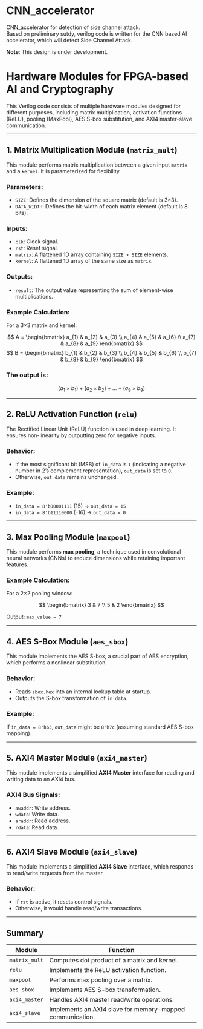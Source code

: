 # CNN_accelerator
CNN_accelerator for detection of side channel attack.\
Based on preliminary sutdy, verilog code is written for the CNN based AI accelerator, which will detect Side Channel Attack.

**Note**: This design is under development.

# Hardware Modules for FPGA-based AI and Cryptography

This Verilog code consists of multiple hardware modules designed for different purposes, including matrix multiplication, activation functions (ReLU), pooling (MaxPool), AES S-box substitution, and AXI4 master-slave communication.

---

## **1. Matrix Multiplication Module (`matrix_mult`)**
This module performs matrix multiplication between a given input `matrix` and a `kernel`. It is parameterized for flexibility.

### **Parameters:**
- `SIZE`: Defines the dimension of the square matrix (default is 3×3).
- `DATA_WIDTH`: Defines the bit-width of each matrix element (default is 8 bits).

### **Inputs:**
- `clk`: Clock signal.
- `rst`: Reset signal.
- `matrix`: A flattened 1D array containing `SIZE × SIZE` elements.
- `kernel`: A flattened 1D array of the same size as `matrix`.

### **Outputs:**
- `result`: The output value representing the sum of element-wise multiplications.

### **Example Calculation:**
For a 3×3 matrix and kernel:

$$
A =
\begin{bmatrix}
a_{1} & a_{2} & a_{3} \\
a_{4} & a_{5} & a_{6} \\
a_{7} & a_{8} & a_{9}
\end{bmatrix}
$$
$$
B =
\begin{bmatrix}
b_{1} & b_{2} & b_{3} \\
b_{4} & b_{5} & b_{6} \\
b_{7} & b_{8} & b_{9}
\end{bmatrix}
$$

### The output is:

$$
(a_1 \times b_1) + (a_2 \times b_2) + \dots + (a_9 \times b_9)
$$

---

## **2. ReLU Activation Function (`relu`)**
The Rectified Linear Unit (ReLU) function is used in deep learning. It ensures non-linearity by outputting zero for negative inputs.

### **Behavior:**
- If the most significant bit (MSB) of `in_data` is `1` (indicating a negative number in 2’s complement representation), `out_data` is set to `0`.
- Otherwise, `out_data` remains unchanged.

### **Example:**
- `in_data = 8'b00001111` (15) → `out_data = 15`
- `in_data = 8'b11110000` (-16) → `out_data = 0`

---

## **3. Max Pooling Module (`maxpool`)**
This module performs **max pooling**, a technique used in convolutional neural networks (CNNs) to reduce dimensions while retaining important features.

### **Example Calculation:**

For a 2×2 pooling window:

$$
\begin{bmatrix}
3 & 7 \\
5 & 2
\end{bmatrix}
$$

Output: `max_value = 7`

---

## **4. AES S-Box Module (`aes_sbox`)**
This module implements the AES S-box, a crucial part of AES encryption, which performs a nonlinear substitution.

### **Behavior:**
- Reads `sbox.hex` into an internal lookup table at startup.
- Outputs the S-box transformation of `in_data`.

### **Example:**
If `in_data = 8'h63`, `out_data` might be `8'h7c` (assuming standard AES S-box mapping).

---

## **5. AXI4 Master Module (`axi4_master`)**
This module implements a simplified **AXI4 Master** interface for reading and writing data to an AXI4 bus.

### **AXI4 Bus Signals:**
- `awaddr`: Write address.
- `wdata`: Write data.
- `araddr`: Read address.
- `rdata`: Read data.

---

## **6. AXI4 Slave Module (`axi4_slave`)**
This module implements a simplified **AXI4 Slave** interface, which responds to read/write requests from the master.

### **Behavior:**
- If `rst` is active, it resets control signals.
- Otherwise, it would handle read/write transactions.

---

## **Summary**
| Module        | Function |
|--------------|----------|
| `matrix_mult` | Computes dot product of a matrix and kernel. |
| `relu`        | Implements the ReLU activation function. |
| `maxpool`     | Performs max pooling over a matrix. |
| `aes_sbox`    | Implements AES S-box transformation. |
| `axi4_master` | Handles AXI4 master read/write operations. |
| `axi4_slave`  | Implements an AXI4 slave for memory-mapped communication. |

